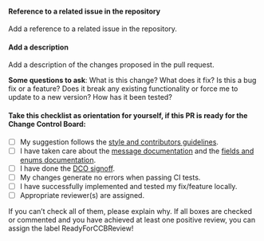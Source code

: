﻿#### Reference to a related issue in the repository
Add a reference to a related issue in the repository.

#### Add a description
Add a description of the changes proposed in the pull request.

**Some questions to ask**:
What is this change?
What does it fix?
Is this a bug fix or a feature? Does it break any existing functionality or force me to update to a new version?
How has it been tested?

#### Take this checklist as orientation for yourself, if this PR is ready for the Change Control Board:
- [ ] My suggestion follows the [style and contributors guidelines](https://opensimulationinterface.github.io/osi-antora-generator/asamosi/latest/specification/contributing/start_contributing.html).
- [ ] I have taken care about the [message documentation](https://opensimulationinterface.github.io/osi-antora-generator/asamosi/latest/specification/contributing/commenting_messages.html) and the [fields and enums documentation](https://opensimulationinterface.github.io/osi-antora-generator/asamosi/latest/specification/contributing/commenting_fields_enums.html).
- [ ] I have done the [DCO signoff](https://opensimulationinterface.github.io/osi-documentation/open-simulation-interface/doc/howtocontribute.html#developer-certification-of-origin-dco).
- [ ] My changes generate no errors when passing CI tests. 
- [ ] I have successfully implemented and tested my fix/feature locally.
- [ ] Appropriate reviewer(s) are assigned.

If you can’t check all of them, please explain why.
If all boxes are checked or commented and you have achieved at least one positive review, you can assign the label ReadyForCCBReview!
